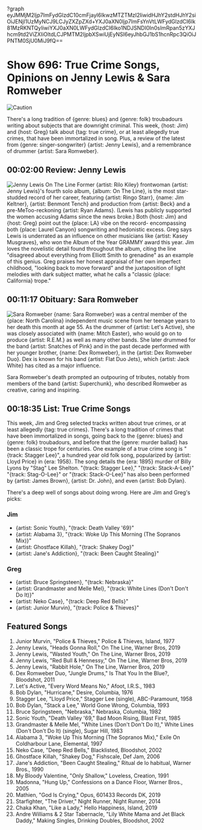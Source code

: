 ?graph eyJMMjM2Ijp7ImFydGlzdC10cmFjayI6IkwzMTZTMzI2IiwidHJhY2stdHJhY2siOiJENjI1UzMyNCJ9LCJyZXZpZXd+YXJ0aXN0Ijp7ImFsYnVtLWFydGlzdCI6Ik81MzRKNTQyIiwiYXJ0aXN0LWFydGlzdCI6Iko1NDJSNDI0In0sImRpan5zYXJhcm9td2ViZXIiOltdLCJPMTM2IjpbXSwiUjEyNSI6eyJhbGJ1bS1hcnRpc3QiOiJPNTM0SjU0MiJ9fQ==

# Show 696: True Crime Songs, Opinions on Jenny Lewis & Sara Romweber
![Caution](https://sound-images.s3.amazonaws.com/images/2019/caution.jpg)

There's a long tradition of {genre: blues} and {genre: folk} troubadours writing about subjects that are downright criminal. This week, {host: Jim} and {host: Greg} talk about {tag: true crime}, or at least allegedly true crimes, that have been immortalized in song. Plus, a review of the latest from {genre: singer-songwriter} {artist: Jenny Lewis}, and a remembrance of drummer {artist: Sara Romweber}.

## 00:02:00 Review: Jenny Lewis  
![Jenny Lewis On The Line](https://sound-images.s3.amazonaws.com/images/2019/Jenny-Lewis.jpg)
Former {artist: Rilo Kiley} frontwoman {artist: Jenny Lewis}'s fourth solo album, {album: On The Line}, is the most star-studded record of her career, featuring {artist: Ringo Starr}, {name: Jim Keltner}, {artist: Benmont Tench} and production from {artist: Beck} and a pre-MeToo-reckoning {artist: Ryan Adams}. (Lewis has publicly supported the women accusing Adams since the news broke.) Both {host: Jim} and {host: Greg} point out the {place: LA} vibe on the record- encompassing both {place: Laurel Canyon} songwriting and hedonistic excess. Greg says Lewis is underrated as an influence on other musicians like {artist: Kasey Musgraves}, who won the Album of the Year GRAMMY award this year. Jim loves the novelistic detail found throughout the album, citing the line "disagreed about everything from Elliott Smith to grenadine" as an example of this genius. Greg praises her honest appraisal of her own imperfect childhood, "looking back to move forward" and the juxtaposition of light melodies with dark subject matter, what he calls a "classic {place: California} trope."

## 00:11:17 Obituary: Sara Romweber 
![Sara Romweber](https://sound-images.s3.amazonaws.com/images/2019/sara-romweber-lets-active-rip-800.jpg)
{name: Sara Romweber} was a central member of the {place: North Carolina} independent music scene from her teenage years to her death this month at age 55. As the drummer of {artist: Let's Active}, she was closely associated with {name: Mitch Easter}, who would go on to produce {artist: R.E.M.} as well as many other bands. She later drummed for the band {artist: Snatches of Pink} and in the past decade performed with her younger brother, {name: Dex Romweber}, in the {artist: Dex Romweber Duo}. Dex is known for his band {artist: Flat Duo Jets}, which {artist: Jack White} has cited as a major influence. 

Sara Romweber's death prompted an outpouring of tributes, notably from members of the band {artist: Superchunk}, who described Romweber as creative, caring and inspiring. 

## 00:18:35 List: True Crime Songs
This week, Jim and Greg selected tracks written about true crimes, or at least allegedly {tag: true crimes}. There's a long tradition of crimes that have been immortalized in songs, going back to the {genre: blues} and {genre: folk} troubadours, and before that the {genre: murder ballad} has been a classic trope for centuries. One example of a true crime song is "{track: Stagger Lee}", a hundred year old folk song, popularized by {artist: Lloyd Price} in {era: 1958}. The song details the {era: 1895} murder of Billy Lyons by "Stag" Lee Shelton.  "{track: Stagger Lee}," "{track: Stack-A-Lee}" "{track: Stag-O-Lee}" or "{track: Stack-O-Lee}" has also been performed by {artist: James Brown}, {artist: Dr. John}, and even {artist: Bob Dylan}.                                                                                                                                                                                         

There's a deep well of songs about doing wrong. Here are Jim and Greg's picks:

### Jim
- {artist: Sonic Youth}, "{track: Death Valley '69}"
- {artist: Alabama 3}, "{track: Woke Up This Morning (The Sopranos Mix)}"
- {artist: Ghostface Killah}, "{track: Shakey Dog}"
- {artist: Jane's Addiction}, "{track: Been Caught Stealing}"

### Greg
-  {artist: Bruce Springsteen}, "{track: Nebraska}"
-  {artist: Grandmaster and Melle Mel}, "{track: White Lines (Don't Don't Do It)}"
-  {artist: Neko Case}, "{track: Deep Red Bells}"
-  {artist: Junior Murvin}, "{track: Police & Thieves}"


## Featured Songs
1. Junior Murvin, "Police & Thieves," Police & Thieves, Island, 1977
1. Jenny Lewis, "Heads Gonna Roll," On The Line, Warner Bros, 2019
1. Jenny Lewis, "Wasted Youth," On The Line, Warner Bros, 2019
1. Jenny Lewis, "Red Bull & Hennessy," On The Line, Warner Bros, 2019
1. Jenny Lewis, "Rabbit Hole," On The Line, Warner Bros, 2019
1. Dex Romweber Duo, "Jungle Drums," Is That You In the Blue?, Bloodshot, 2011
1. Let's Active, "Every Word Means No," Afoot, I.R.S., 1983
1. Bob Dylan, "Hurricane," Desire, Columbia, 1976
1. Stagger Lee, "Lloyd Price," Stagger Lee (single), ABC-Paramount, 1958
1. Bob Dylan, "Stack a Lee," World Gone Wrong, Columbia, 1993
1. Bruce Springsteen, "Nebraska," Nebraska, Columbia, 1982
1. Sonic Youth, "Death Valley '69," Bad Moon Rising, Blast First, 1985
1. Grandmaster & Melle Mel, "White Lines (Don't Don't Do It)," White Lines (Don't Don't Do It) (single), Sugar Hill, 1983
1. Alabama 3, "Woke Up This Morning (The Sopranos Mix)," Exile On Coldharbour Lane, Elemental, 1997
1. Neko Case, "Deep Red Bells," Blacklisted, Bloodshot, 2002
1. Ghostface Killah, "Shakey Dog," Fishscale, Def Jam, 2006
1. Jane's Addiction, "Been Caught Stealing," Ritual de lo habitual, Warner Bros., 1990
1. My Bloody Valentine, "Only Shallow," Loveless, Creation, 1991
1. Madonna, "Hung Up," Confessions on a Dance Floor, Warner Bros., 2005
1. Mathien, "God Is Crying," Opus, 601433 Records DK, 2019
1. Starfighter, "The Driver," Night Runner, Night Runner, 2014
1. Chaka Khan, "Like a Lady," Hello Happiness, Island, 2019
1. Andre Williams & 2 Star Tabernacle, "Lily White Mama and Jet Black Daddy," Making Singles, Drinking Doubles, Bloodshot, 2002
